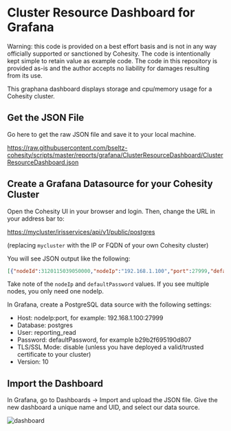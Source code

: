 # Cluster Resource Dashboard for Grafana

Warning: this code is provided on a best effort basis and is not in any way officially supported or sanctioned by Cohesity. The code is intentionally kept simple to retain value as example code. The code in this repository is provided as-is and the author accepts no liability for damages resulting from its use.

This graphana dashboard displays storage and cpu/memory usage for a Cohesity cluster.

## Get the JSON File

Go here to get the raw JSON file and save it to your local machine.

<https://raw.githubusercontent.com/bseltz-cohesity/scripts/master/reports/grafana/ClusterResourceDashboard/ClusterResourceDashboard.json>

## Create a Grafana Datasource for your Cohesity Cluster

Open the Cohesity UI in your browser and login. Then, change the URL in your address bar to:

<https://mycluster/irisservices/api/v1/public/postgres>

(replacing `mycluster` with the IP or FQDN of your own Cohesity cluster)

You will see JSON output like the following:

```json
[{"nodeId":3120115039050000,"nodeIp":"192.168.1.100","port":27999,"defaultUsername":"reporting_read","defaultPassword":"b29b2f695190d807"},{"nodeId":3120115039060000,"nodeIp":"192.168.1.101","port":27999,"defaultUsername":"reporting_read","defaultPassword":"b29b2f695190d807"}]
```

Take note of the `nodeIp` and `defaultPassword` values. If you see multiple nodes, you only need one nodeIp.

In Grafana, create a PostgreSQL data source with the following settings:

* Host: nodeIp:port, for example: 192.168.1.100:27999
* Database: postgres
* User: reporting_read
* Password: defaultPassword, for example b29b2f695190d807
* TLS/SSL Mode: disable (unless you have deployed a valid/trusted certificate to your cluster)
* Version: 10

## Import the Dashboard

In Grafana, go to Dashboards -> Import and upload the JSON file. Give the new dashboard a unique name and UID, and select our data source.

![dashboard](../../images/ClusterResourceDashboard.png)
